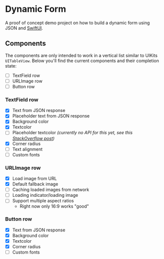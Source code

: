 # Dynamic Form

A proof of concept demo project on how to build a dynamic form using JSON and [SwiftUI](https://developer.apple.com/xcode/swiftui/).

## Components

The components are only intended to work in a vertical list similar to UIKits `UITableView`.
Below you'll find the current components and their completion state:

- [ ] TextField row
- [ ] URLImage row
- [ ] Button row 

### TextField row

- [x] Text from JSON response
- [x] Placeholder text from JSON response
- [x] Background color
- [x] Textcolor
- [ ] Placeholder textcolor _(currently no API for this yet, see this [StackOverflow post](https://stackoverflow.com/questions/57688242/swiftui-how-to-change-the-placeholder-color-of-the-textfield))_
- [x] Corner radius
- [ ] Text alignment
- [ ] Custom fonts

### URLImage row

- [x] Load image from URL
- [x] Default fallback image
- [ ] Caching loaded images from network
- [ ] Loading indicator/loading image
- [ ] Support multiple aspect ratios
	- Right now only 16:9 works "good"

### Button row

- [x] Text from JSON response
- [x] Background color
- [x] Textcolor
- [x] Corner radius
- [ ] Custom fonts